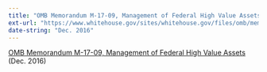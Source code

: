 ```yaml
---
title: "OMB Memorandum M-17-09, Management of Federal High Value Assets"
ext-url: "https://www.whitehouse.gov/sites/whitehouse.gov/files/omb/memoranda/2017/m-17-09.pdf"
date-string: "Dec. 2016"
---
```

[OMB Memorandum M-17-09, Management of Federal High Value Assets](https://www.whitehouse.gov/sites/whitehouse.gov/files/omb/memoranda/2017/m-17-09.pdf) (Dec. 2016)
